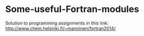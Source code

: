 # Some-useful-Fortran-modules
Solution to programming assignments in this link: http://www.chem.helsinki.fi/~manninen/fortran2014/
